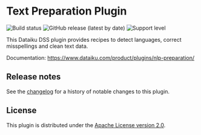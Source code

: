 # Text Preparation Plugin

![Build status](https://github.com/dataiku/dss-plugin-nlp-preparation/actions/workflows/auto-make.yml/badge.svg) ![GitHub release (latest by date)](https://img.shields.io/github/v/release/dataiku/dss-plugin-nlp-preparation?logo=github)
 ![Support level](https://img.shields.io/badge/support-Tier%202-yellowgreen)

This Dataiku DSS plugin provides recipes to detect languages, correct misspellings and clean text data.

Documentation: https://www.dataiku.com/product/plugins/nlp-preparation/

## Release notes

See the [changelog](CHANGELOG.md) for a history of notable changes to this plugin.

## License

This plugin is distributed under the [Apache License version 2.0](LICENSE).
